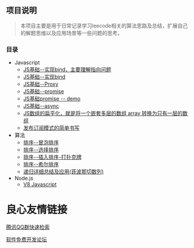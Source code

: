 ## 项目说明

> 本项目主要是用于日常记录学习leecode相关的算法思路及总结，扩展自己的解题思维以及应用场景等一些问题的思考。

### 目录

+ Javascript
  + [JS基础--实现bind，主要理解指向问题](./Javascript/callApply.js)
  + [JS基础--实现bind](./Javascript/bind.js)
  + [JS基础--Proxy](./Javascript/proxy.js)
  + [JS基础--promise](./Javascript/promise.js)
  + [JS基础promise -- demo](./Javascript/promiseTestCode.js)
  + [JS基础--async](./Javascript/async.js)
  + [JS数组的扁平化，就是将一个嵌套多层的数组 array 转换为只有一层的数组](./Javascript/flatten.js)
  + [发布订阅模式的简单书写](./Javascript/publishSubscribeModel.js)
+ 算法
  + [排序--冒泡排序](./Algorithm/BubbleSort.md)
  + [排序--选择排序](./Algorithm/SelectionSort.md)
  + [排序--插入排序-打扑克牌](./Algorithm/InsertionSort.md)
  + [排序--希尔排序](./Algorithm/ShellSort.md)
  + [递归详细总结及应用(菲波那切数列)](./Algorithm/Recursive.md)
+ Node.js
  + [V8 Javascript](./nodeNote/1_introduction.md)

 # 良心友情链接

[腾讯QQ群快速检索](http://u.720life.cn/s/8cf73f7c)

[软件免费开发论坛](http://u.720life.cn/s/bbb01dc0)